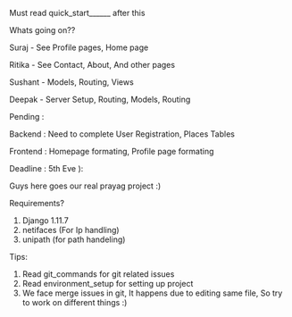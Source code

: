 Must read quick_start______ after this

Whats going on??

Suraj    -  See Profile pages, Home page 

Ritika   -  See Contact, About, And other pages  

Sushant  -  Models, Routing, Views

Deepak   -  Server Setup, Routing, Models, Routing

Pending :

Backend  : Need to complete User Registration, Places Tables

Frontend : Homepage formating, Profile page formating

Deadline : 5th Eve ):


Guys here goes our real prayag project :)

Requirements?

1. Django 1.11.7  
2. netifaces   (For Ip handling)
3. unipath    (for path handeling)


Tips:

1. Read git_commands for git related issues
2. Read environment_setup for setting up project
3. We face merge issues in git, It happens due to editing same file, So try to work on different things :)
